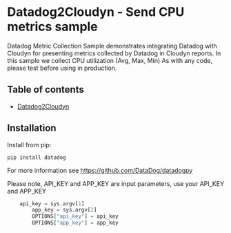 # Datadog2Cloudyn - Send CPU metrics sample

Datadog Metric Collection Sample demonstrates integrating Datadog with Cloudyn for presenting metrics collected by Datadog in Cloudyn reports.
In this sample we collect CPU utilization (Avg, Max, Min)
As with any code, please test before using in production.

## Table of contents

* [Datadog2Cloudyn](Datadog2Cloudyn.py)

## Installation
Install from pip:

    pip install datadog

For more information see https://github.com/DataDog/datadogpy

Please note, API_KEY and APP_KEY are input parameters, use your API_KEY and APP_KEY
```python
	api_key = sys.argv[1]
    	app_key = sys.argv[2]
    	OPTIONS["api_key"] = api_key
    	OPTIONS["app_key"] = app_key
```
